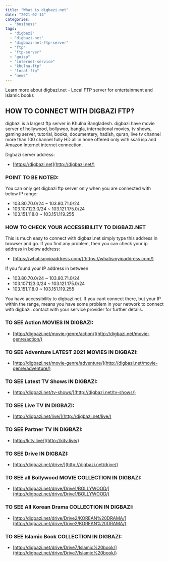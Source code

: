 ```yaml
---
title: "What is digbazi.net"
date: "2021-02-14"
categories: 
  - "business"
tags: 
  - "digbazi"
  - "digbazi-net"
  - "digbazi-net-ftp-server"
  - "ftp"
  - "ftp-server"
  - "goisp"
  - "internet-service"
  - "khulna-ftp"
  - "local-ftp"
  - "news"
---
```


  
Learn more about digbazi.net - Local FTP server for entertainment and Islamic books

## HOW TO CONNECT WITH DIGBAZI FTP?

digbazi is a largest ftp server in Khulna Bangladesh. digbazi have movie server of hollywood, bollywoo, bangla, international movies, tv shows, gaming server, tutorial, books, documentery, hadish, quran, live tv channel more than 100 channel fully HD all in hone offered only with ssali isp and Amazon Internet internet connection.

Digbazi server address:

- [https://digbazi.net](http://digbazi.net/)

### POINT TO BE NOTED:

You can only get digbazi ftp server only when you are connected with below IP range:

- 103.80.70.0/24 ~ 103.80.71.0/24
- 103.107.123.0/24 ~ 103.121.175.0/24
- 103.151.118.0 ~ 103.151.119.255

### HOW TO CHECK YOUR ACCESSIBILITY TO DIGBAZI.NET

This is much easy to connect with digbazi.net simply type this address in browser and go. If you find any problem, then you can check your ip address in below address:

- [https://whatismyipaddress.com/](https://whatismyipaddress.com/)

If you found your IP address in between

- 103.80.70.0/24 ~ 103.80.71.0/24
- 103.107.123.0/24 ~ 103.121.175.0/24
- 103.151.118.0 ~ 103.151.119.255

You have accessibility to digbazi.net. If you cant connect there, but your IP within the range, means you have some problem in your network to connect with digbazi. contact with your service provider for further details.

### TO SEE Action MOVIES IN DIGBAZI:

- [http://digbazi.net/movie-genre/action/](http://digbazi.net/movie-genre/action/)

### TO SEE Adventure LATEST 2021 MOVIES IN DIGBAZI:

- [http://digbazi.net/movie-genre/adventure/](http://digbazi.net/movie-genre/adventure/)

### TO SEE Latest TV Shows IN DIGBAZI:

- [http://digbazi.net/tv-shows/](http://digbazi.net/tv-shows/)

### TO SEE Live TV IN DIGBAZI:

- [http://digbazi.net/live/](http://digbazi.net/live/)

### TO SEE Partner TV IN DIGBAZI:

- [http://kitv.live/](http://kitv.live/)

### TO SEE Drive IN DIGBAZI:

- [http://digbazi.net/drive/](http://digbazi.net/drive/)

### TO SEE all Bollywood MOVIE COLLECTION IN DIGBAZI:

- [http://digbazi.net/drive/Drive1/BOLLYWOOD/](http://digbazi.net/drive/Drive1/BOLLYWOOD/)

### TO SEE All Korean Drama COLLECTION IN DIGBAZI:

- [http://digbazi.net/drive/Drive2/KOREAN%20DRAMA/](http://digbazi.net/drive/Drive2/KOREAN%20DRAMA/)

### TO SEE Islamic Book COLLECTION IN DIGBAZI:

- [http://digbazi.net/drive/Drive7/Islamic%20book/](http://digbazi.net/drive/Drive7/Islamic%20book/)
